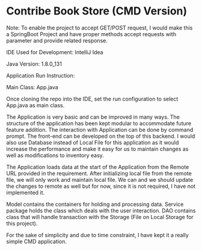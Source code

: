 # Contribe Book Store (CMD Version)
Note: To enable the project to accept GET/POST request, I would make this a SpringBoot Project and have proper methods accept requests with parameter and provide related response.

IDE Used for Development: IntelliJ Idea

Java Version: 1.8.0_131

Application Run Instruction:

Main Class: App.java

Once cloning the repo into the IDE, set the run configuration to select App.java as main class.

The Application is very basic and can be improved in many ways. The structure of the application has been kept modular to accommodate future feature addition. 
The interaction with Application can be done by command prompt. The front-end can be developed on the top of this backend. I would also use Database instead of Local File for this application as it would increase the performance and make it easy for us to maintain changes as well as modifications to inventory easy.

The Application loads data at the start of the Application from the Remote URL provided in the requirement. After initializing local file from the remote file, we will only work and maintain local file. We can and we should update the changes to remote as well but for now, since it is not required, I have not implemented it.

Model contains the containers for holding and processing data.
Service package holds the class which deals with the user interaction.
DAO contains class that will handle transaction with the Storage (File on Local Storage for this project). 

For the sake of simplicity and due to time constraint, I have kept it a really simple CMD application. 
